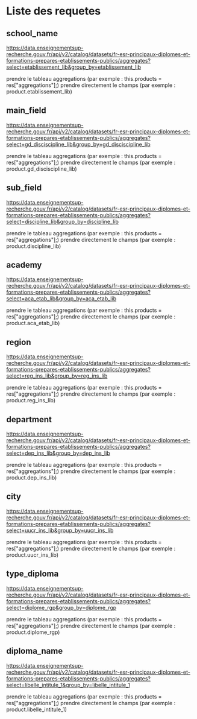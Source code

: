 Liste des requetes
=================

school_name
-----------------
https://data.enseignementsup-recherche.gouv.fr/api/v2/catalog/datasets/fr-esr-principaux-diplomes-et-formations-prepares-etablissements-publics/aggregates?select=etablissement_lib&group_by=etablissement_lib

prendre le tableau aggregations  (par exemple : this.products = res["aggregations"];)
prendre directement le champs    (par exemple : product.etablissement_lib)

main_field
-----------------
https://data.enseignementsup-recherche.gouv.fr/api/v2/catalog/datasets/fr-esr-principaux-diplomes-et-formations-prepares-etablissements-publics/aggregates?select=gd_disciscipline_lib&group_by=gd_disciscipline_lib

prendre le tableau aggregations  (par exemple : this.products = res["aggregations"];)
prendre directement le champs    (par exemple : product.gd_disciscipline_lib)

sub_field
----------------
https://data.enseignementsup-recherche.gouv.fr/api/v2/catalog/datasets/fr-esr-principaux-diplomes-et-formations-prepares-etablissements-publics/aggregates?select=discipline_lib&group_by=discipline_lib

prendre le tableau aggregations  (par exemple : this.products = res["aggregations"];)
prendre directement le champs    (par exemple : product.discipline_lib)

academy
-----------------
https://data.enseignementsup-recherche.gouv.fr/api/v2/catalog/datasets/fr-esr-principaux-diplomes-et-formations-prepares-etablissements-publics/aggregates?select=aca_etab_lib&group_by=aca_etab_lib

prendre le tableau aggregations  (par exemple : this.products = res["aggregations"];)
prendre directement le champs    (par exemple : product.aca_etab_lib)

region
----------------
https://data.enseignementsup-recherche.gouv.fr/api/v2/catalog/datasets/fr-esr-principaux-diplomes-et-formations-prepares-etablissements-publics/aggregates?select=reg_ins_lib&group_by=reg_ins_lib

prendre le tableau aggregations  (par exemple : this.products = res["aggregations"];)
prendre directement le champs    (par exemple : product.reg_ins_lib)

department
----------------
https://data.enseignementsup-recherche.gouv.fr/api/v2/catalog/datasets/fr-esr-principaux-diplomes-et-formations-prepares-etablissements-publics/aggregates?select=dep_ins_lib&group_by=dep_ins_lib

prendre le tableau aggregations  (par exemple : this.products = res["aggregations"];)
prendre directement le champs    (par exemple : product.dep_ins_lib)

city
----------------
https://data.enseignementsup-recherche.gouv.fr/api/v2/catalog/datasets/fr-esr-principaux-diplomes-et-formations-prepares-etablissements-publics/aggregates?select=uucr_ins_lib&group_by=uucr_ins_lib

prendre le tableau aggregations  (par exemple : this.products = res["aggregations"];)
prendre directement le champs    (par exemple : product.uucr_ins_lib)

type_diploma
-----------------
https://data.enseignementsup-recherche.gouv.fr/api/v2/catalog/datasets/fr-esr-principaux-diplomes-et-formations-prepares-etablissements-publics/aggregates?select=diplome_rgp&group_by=diplome_rgp

prendre le tableau aggregations  (par exemple : this.products = res["aggregations"];)
prendre directement le champs    (par exemple : product.diplome_rgp)

diploma_name
----------------
https://data.enseignementsup-recherche.gouv.fr/api/v2/catalog/datasets/fr-esr-principaux-diplomes-et-formations-prepares-etablissements-publics/aggregates?select=libelle_intitule_1&group_by=libelle_intitule_1

prendre le tableau aggregations  (par exemple : this.products = res["aggregations"];)
prendre directement le champs    (par exemple : product.libelle_intitule_1)
